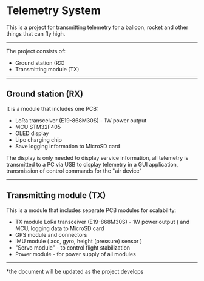 # Telemetry System
This is a project for transmitting telemetry for a balloon, rocket and other things that can fly high.

------

The project consists of:

- Ground station (RX)
-  Transmitting module (TX)

------



## Ground station (RX)

It is a module that includes one PCB:

- LoRa transceiver (E19-868M30S)  - 1W power output
- MCU STM32F405
- OLED display
- Lipo charging chip
- Save logging information to MicroSD card

The display is only needed to display service information, all telemetry is transmitted to a PC via USB to display telemetry in a GUI application, transmission of control commands for the "air device"

------



## Transmitting module (TX)

This is a module that includes separate PCB modules for scalability:

- TX module LoRa transceiver (E19-868M30S)  - 1W power output ) and MCU, logging data to MicroSD card
- GPS module and connectors 
- IMU module ( acc, gyro, height (pressure) sensor )
- "Servo module" - to control flight stabilization
- Power module - for power supply of all modules

------

*the document will be updated as the project develops